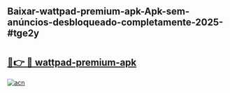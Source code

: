 ## Baixar-wattpad-premium-apk-Apk-sem-anúncios-desbloqueado-completamente-2025-#tge2y

# <h2><a href="https://ainizakaria.my?title=wattpad-premium-apk&ref=20M">🔗👉 🔴 wattpad-premium-apk</a></h2>

[![acn](https://github.com/user-attachments/assets/0f9c940e-d8b0-45ae-aac7-cd30a18b3e1c)](https://ainizakaria.my?title=wattpad-premium-apk&ref=20M)

